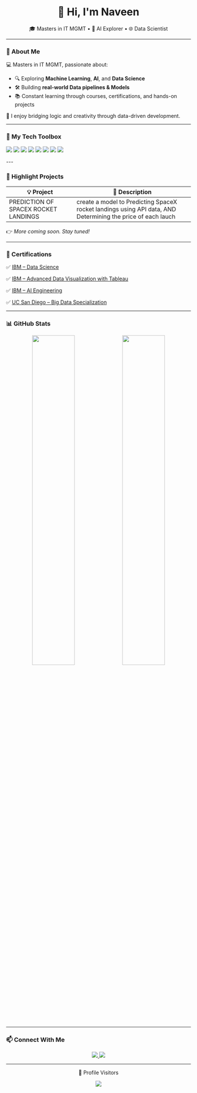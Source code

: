 <h1 align="center">👋 Hi, I'm Naveen </h1>
<p align="center">
🎓 Masters in IT MGMT • 🧠 AI Explorer • 🌐 Data Scientist 
</p>

---

### 🚀 About Me

💻 Masters in IT MGMT, passionate about:  
- 🔍 Exploring **Machine Learning**, **AI**, and **Data Science**
- 🛠 Building **real-world Data pipelines & Models**
- 📚 Constant learning through courses, certifications, and hands-on projects


🧠 I enjoy bridging logic and creativity through data-driven development.

---

### 🧰 My Tech Toolbox

<p>
  <img src="https://img.shields.io/badge/-Python-2bbc8a?style=for-the-badge&logo=python&logoColor=white"/>
  <img src="https://img.shields.io/badge/-Pandas-2bbc8a?style=for-the-badge&logo=pandas&logoColor=white"/>
  <img src="https://img.shields.io/badge/-NumPy-2bbc8a?style=for-the-badge&logo=numpy&logoColor=white"/>
  <img src="https://img.shields.io/badge/-Matplotlib-2bbc8a?style=for-the-badge&logo=matplotlib&logoColor=white"/>
  <img src="https://img.shields.io/badge/-JavaScript-2bbc8a?style=for-the-badge&logo=javascript&logoColor=white"/>
  <img src="https://img.shields.io/badge/-Django-2bbc8a?style=for-the-badge&logo=django&logoColor=white"/>
  <img src="https://img.shields.io/badge/-Docker-2bbc8a?style=for-the-badge&logo=docker&logoColor=white"/>
  <img src="https://img.shields.io/badge/-Firebase-2bbc8a?style=for-the-badge&logo=firebase&logoColor=white"/>
</p>
---

### 📌 Highlight Projects

| 💡 Project | 🔧 Description |
|-----------|----------------|
| PREDICTION OF SPACEX ROCKET LANDINGS | create a model to Predicting SpaceX rocket landings using API data, AND Determining the price of each lauch |

👉 _More coming soon. Stay tuned!_

---

### 📜 Certifications

✅ [IBM – Data Science](https://coursera.org/share/49c154d1415bf85d1ce8b88befde1ec3)

✅ [IBM – Advanced Data Visualization with Tableau](https://coursera.org/share/49c154d1415bf85d1ce8b88befde1ec3)  

✅ [IBM – AI Engineering](https://coursera.org/share/49c154d1415bf85d1ce8b88befde1ec3)

✅ [UC San Diego – Big Data Specialization](https://coursera.org/share/49c154d1415bf85d1ce8b88befde1ec3)

---
### 📊 GitHub Stats

<p align="center">
  <img src="https://github-readme-stats.vercel.app/api?username=Naveen&show_icons=true&theme=tokyonight&hide=issues" width="48%" />
  <img src="https://github-readme-stats.vercel.app/api/top-langs/?username=Naveen&layout=compact&theme=tokyonight" width="48%" />
</p>

---

### 📫 Connect With Me

<p align="center">
  <a href="https://www.linkedin.com/in/naveen-regula-35219929a" target="_blank">
    <img src="https://img.shields.io/badge/-LinkedIn-0077B5?style=for-the-badge&logo=linkedin&logoColor=white"/>
  </a>
  <a href="mailto:venkatanaveenregula@gmail.com">
    <img src="https://img.shields.io/badge/-Gmail-D14836?style=for-the-badge&logo=gmail&logoColor=white"/>
  </a>
</p>

---

<p align="center">👀 Profile Visitors</p>
<p align="center">
  <img src="https://komarev.com/ghpvc/?username=Naveen&label=Visitors&color=2bbc8a&style=flat" />
</p>
